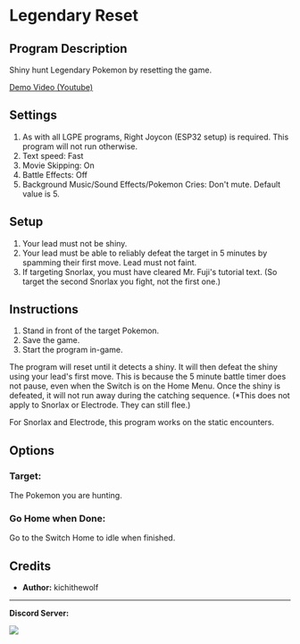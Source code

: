 # Legendary Reset

## Program Description

Shiny hunt Legendary Pokemon by resetting the game.

[Demo Video (Youtube)](https://youtu.be/OfIMRUpcehU?si=Ce-jKAddN91fQ4m5)

## Settings

1. As with all LGPE programs, Right Joycon (ESP32 setup) is required. This program will not run otherwise.
2. Text speed: Fast
3. Movie Skipping: On
4. Battle Effects: Off
5. Background Music/Sound Effects/Pokemon Cries: Don't mute. Default value is 5.

## Setup

1. Your lead must not be shiny.
2. Your lead must be able to reliably defeat the target in 5 minutes by spamming their first move. Lead must not faint.
3. If targeting Snorlax, you must have cleared Mr. Fuji's tutorial text. (So target the second Snorlax you fight, not the first one.)

## Instructions

1. Stand in front of the target Pokemon.
2. Save the game.
3. Start the program in-game.

The program will reset until it detects a shiny. It will then defeat the shiny using your lead's first move. This is because the 5 minute battle timer does not pause, even when the Switch is on the Home Menu. Once the shiny is defeated, it will not run away during the catching sequence. (*This does not apply to Snorlax or Electrode. They can still flee.)

For Snorlax and Electrode, this program works on the static encounters.

## Options

### Target:

The Pokemon you are hunting.

### Go Home when Done:

Go to the Switch Home to idle when finished.


## Credits

- **Author:** kichithewolf


<hr>

**Discord Server:** 

[<img src="https://canary.discordapp.com/api/guilds/695809740428673034/widget.png?style=banner2">](https://discord.gg/cQ4gWxN)

